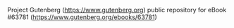 Project Gutenberg (https://www.gutenberg.org) public repository for eBook #63781 (https://www.gutenberg.org/ebooks/63781)

